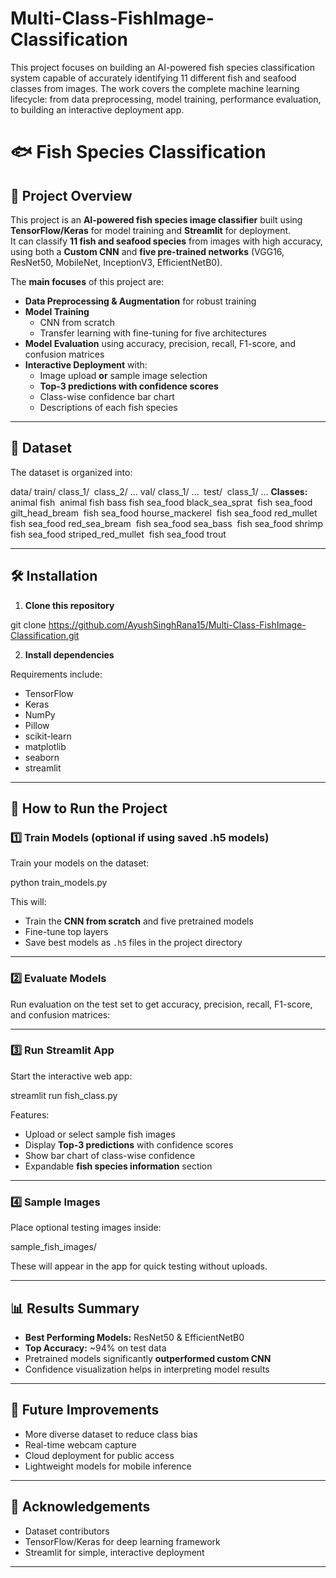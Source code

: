 # Multi-Class-FishImage-Classification
This project focuses on building an AI-powered fish species classification system capable of accurately identifying 11 different fish and seafood classes from images. The work covers the complete machine learning lifecycle: from data preprocessing, model training, performance evaluation, to building an interactive deployment app.
# 🐟 Fish Species Classification

## 📌 Project Overview
This project is an **AI-powered fish species image classifier** built using **TensorFlow/Keras** for model training and **Streamlit** for deployment.  
It can classify **11 fish and seafood species** from images with high accuracy, using both a **Custom CNN** and **five pre-trained networks** (VGG16, ResNet50, MobileNet, InceptionV3, EfficientNetB0).  

The **main focuses** of this project are:
- **Data Preprocessing & Augmentation** for robust training
- **Model Training**
  - CNN from scratch
  - Transfer learning with fine-tuning for five architectures
- **Model Evaluation** using accuracy, precision, recall, F1-score, and confusion matrices
- **Interactive Deployment** with:
  - Image upload **or** sample image selection
  - **Top-3 predictions with confidence scores**
  - Class-wise confidence bar chart
  - Descriptions of each fish species

---

## 📂 Dataset
The dataset is organized into:

data/
train/
class_1/ 
class_2/
…
val/
class_1/
… 
test/ 
class_1/
…
**Classes:**
animal fish 
animal fish bass
fish sea_food black_sea_sprat 
fish sea_food gilt_head_bream 
fish sea_food hourse_mackerel 
fish sea_food red_mullet 
fish sea_food red_sea_bream 
fish sea_food sea_bass 
fish sea_food shrimp 
fish sea_food striped_red_mullet 
fish sea_food trout


---

## 🛠 Installation

1. **Clone this repository**

git clone https://github.com/AyushSinghRana15/Multi-Class-FishImage-Classification.git


2. **Install dependencies**

Requirements include:
- TensorFlow
- Keras
- NumPy
- Pillow
- scikit-learn
- matplotlib
- seaborn
- streamlit

---

## 🚀 How to Run the Project

### **1️⃣ Train Models (optional if using saved .h5 models)**
Train your models on the dataset:

python train_models.py

This will:
- Train the **CNN from scratch** and five pretrained models
- Fine-tune top layers
- Save best models as `.h5` files in the project directory

---

### **2️⃣ Evaluate Models**
Run evaluation on the test set to get accuracy, precision, recall, F1-score, and confusion matrices:


---

### **3️⃣ Run Streamlit App**
Start the interactive web app:

streamlit run fish_class.py

Features:
- Upload or select sample fish images
- Display **Top-3 predictions** with confidence scores
- Show bar chart of class-wise confidence
- Expandable **fish species information** section

---

### **4️⃣ Sample Images**
Place optional testing images inside:

sample_fish_images/

These will appear in the app for quick testing without uploads.

---

## 📊 Results Summary
- **Best Performing Models:** ResNet50 & EfficientNetB0
- **Top Accuracy:** ~94% on test data
- Pretrained models significantly **outperformed custom CNN**
- Confidence visualization helps in interpreting model results

---

## 📌 Future Improvements
- More diverse dataset to reduce class bias
- Real-time webcam capture
- Cloud deployment for public access
- Lightweight models for mobile inference

---

## 🙌 Acknowledgements
- Dataset contributors
- TensorFlow/Keras for deep learning framework
- Streamlit for simple, interactive deployment

---
